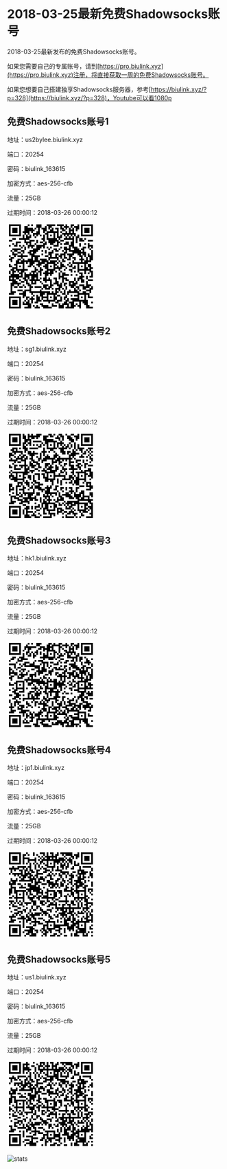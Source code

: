 # 2018-03-25最新免费Shadowsocks账号

2018-03-25最新发布的免费Shadowsocks账号。

如果您需要自己的专属账号，请到[https://pro.biulink.xyz](https://pro.biulink.xyz)注册，将直接获取一周的免费Shadowsocks账号。

如果您想要自己搭建独享Shadowsocks服务器，参考[https://biulink.xyz/?p=328](https://biulink.xyz/?p=328)，Youtube可以看1080p

## 免费Shadowsocks账号1

地址：us2bylee.biulink.xyz

端口：20254

密码：biulink_163615

加密方式：aes-256-cfb

流量：25GB

过期时间：2018-03-26 00:00:12

![二维码](../qrcode/6efb0208-deb8-4775-948a-cfaa52404580.png)

## 免费Shadowsocks账号2

地址：sg1.biulink.xyz

端口：20254

密码：biulink_163615

加密方式：aes-256-cfb

流量：25GB

过期时间：2018-03-26 00:00:12

![二维码](../qrcode/6587b329-ea3f-4d37-ab74-bdf1a863e1ac.png)

## 免费Shadowsocks账号3

地址：hk1.biulink.xyz

端口：20254

密码：biulink_163615

加密方式：aes-256-cfb

流量：25GB

过期时间：2018-03-26 00:00:12

![二维码](../qrcode/8bd26134-cfc2-4fdb-b74e-f19687a82f6e.png)

## 免费Shadowsocks账号4

地址：jp1.biulink.xyz

端口：20254

密码：biulink_163615

加密方式：aes-256-cfb

流量：25GB

过期时间：2018-03-26 00:00:12

![二维码](../qrcode/2ce8565f-cf24-4bfc-a5a1-7df7dac935fe.png)

## 免费Shadowsocks账号5

地址：us1.biulink.xyz

端口：20254

密码：biulink_163615

加密方式：aes-256-cfb

流量：25GB

过期时间：2018-03-26 00:00:12

![二维码](../qrcode/8db9213b-30a5-480b-a9fa-63e14e310ff5.png)


![stats](https://raw.githubusercontent.com/Biulink/ShadowsocksTutorials/master/bandwagon/publish.png)

